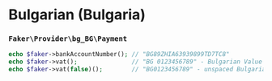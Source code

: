# Bulgarian (Bulgaria)

### `Faker\Provider\bg_BG\Payment`

```php
echo $faker->bankAccountNumber(); // "BG89ZHIA63939899TD7TC8"
echo $faker->vat();               // "BG 0123456789" - Bulgarian Value Added Tax number
echo $faker->vat(false)();        // "BG0123456789" - unspaced Bulgarian Value Added Tax number
```
